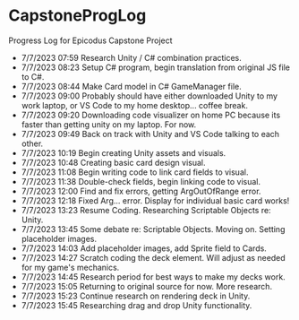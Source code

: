 # CapstoneProgLog
Progress Log for Epicodus Capstone Project

* 7/7/2023 07:59 Research Unity / C# combination practices.
* 7/7/2023 08:23 Setup C# program, begin translation from original JS file to C#.
* 7/7/2023 08:44 Make Card model in C# GameManager file.
* 7/7/2023 09:00 Probably should have either downloaded Unity to my work laptop, or VS Code to my home desktop... coffee break.
* 7/7/2023 09:20 Downloading code visualizer on home PC because its faster than getting unity on my laptop. For now.
* 7/7/2023 09:49 Back on track with Unity and VS Code talking to each other.
* 7/7/2023 10:19 Begin creating Unity assets and visuals.
* 7/7/2023 10:48 Creating basic card design visual.
* 7/7/2023 11:08 Begin writing code to link card fields to visual.
* 7/7/2023 11:38 Double-check fields, begin linking code to visual.
* 7/7/2023 12:00 Find and fix errors, getting ArgOutOfRange error.
* 7/7/2023 12:18 Fixed Arg... error. Display for individual basic card works!
* 7/7/2023 13:23 Resume Coding. Researching Scriptable Objects re: Unity.
* 7/7/2023 13:45 Some debate re: Scriptable Objects. Moving on. Setting placeholder images.
* 7/7/2023 14:03 Add placeholder images, add Sprite field to Cards.
* 7/7/2023 14:27 Scratch coding the deck element. Will adjust as needed for my game's mechanics.
* 7/7/2023 14:45 Research period for best ways to make my decks work.
* 7/7/2023 15:05 Returning to original source for now. More research.
* 7/7/2023 15:23 Continue research on rendering deck in Unity.
* 7/7/2023 15:45 Researching drag and drop Unity functionality.
